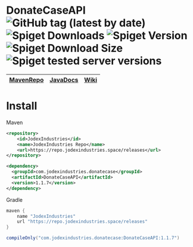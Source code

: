 # DonateCaseAPI ![GitHub tag (latest by date)](https://repo.jodexindustries.space/api/badge/latest/releases/com/jodexindustries/donatecase/DonateCaseAPI?color=40c14a&name=DonateCaseAPI&prefix=v) ![Spiget Downloads](https://img.shields.io/spiget/downloads/106701?label=Spigot%20downloads) ![Spiget Version](https://img.shields.io/spiget/version/106701?label=DonateCase) ![Spiget Download Size](https://img.shields.io/spiget/download-size/106701) ![Spiget tested server versions](https://img.shields.io/spiget/tested-versions/106701)

| [MavenRepo](https://repo.jodexindustries.space/#/releases/com/jodexindustries/donatecase/DonateCaseAPI) | [JavaDocs](https://repo.jodexindustries.space/javadoc/releases/com/jodexindustries/donatecase/DonateCaseAPI/latest) | [Wiki](https://wiki.jodexindustries.space/docs/DonateCase/API/donatecase-api-main) |
|---------------------------------------------------------------------------------------------------------|---------------------------------------------------------------------------------------------------------------------|------------------------------------------------------|


# Install
Maven
```xml
<repository>
    <id>JodexIndustries</id>
    <name>JodexIndustries Repo</name>
    <url>https://repo.jodexindustries.space/releases</url>
</repository>
```
```xml
<dependency>
  <groupId>com.jodexindustries.donatecase</groupId>
  <artifactId>DonateCaseAPI</artifactId>
  <version>1.1.7</version>
</dependency>
```
Gradle
```gradle
maven {
    name "JodexIndustries"
    url "https://repo.jodexindustries.space/releases"
}
```
```gradle
compileOnly("com.jodexindustries.donatecase:DonateCaseAPI:1.1.7")
```
